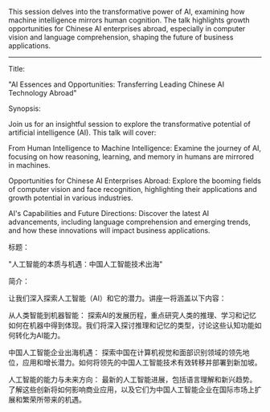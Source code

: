 This session delves into the transformative power of AI, examining how machine intelligence mirrors human cognition. The talk highlights growth opportunities for Chinese AI enterprises abroad, especially in computer vision and language comprehension, shaping the future of business applications.

---

Title:

"AI Essences and Opportunities: Transferring Leading Chinese AI Technology Abroad"

Synopsis:

Join us for an insightful session to explore the transformative potential of artificial intelligence (AI). This talk will cover:

From Human Intelligence to Machine Intelligence: Examine the journey of AI, focusing on how reasoning, learning, and memory in humans are mirrored in machines.

Opportunities for Chinese AI Enterprises Abroad: Explore the booming fields of computer vision and face recognition, highlighting their applications and growth potential in various industries.

AI's Capabilities and Future Directions: Discover the latest AI advancements, including language comprehension and emerging trends, and how these innovations will impact business applications.


标题：

"人工智能的本质与机遇：中国人工智能技术出海"

简介：

让我们深入探索人工智能（AI）和它的潜力。讲座一将涵盖以下内容：

从人类智能到机器智能： 探索AI的发展历程，重点研究人类的推理、学习和记忆如何在机器中得到体现。我们将深入探讨推理和记忆的类型，讨论这些认知功能如何转化为AI能力。

中国人工智能企业出海机遇： 探索中国在计算机视觉和面部识别领域的领先地位，应用和增长潜力。如何将领先的中国人工智能技术有效转移并部署到新加坡。

人工智能的能力与未来方向： 最新的人工智能进展，包括语言理解和新兴趋势。了解这些创新将如何影响商业应用，以及它们为中国人工智能企业在国际市场上扩展和繁荣所带来的机遇。

